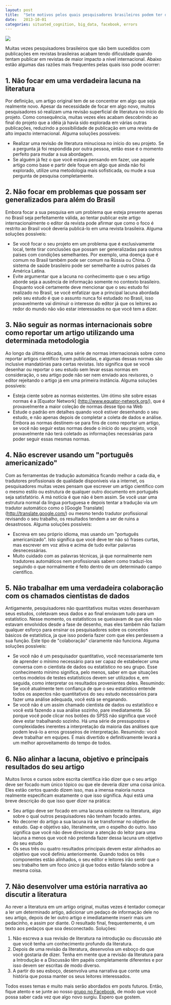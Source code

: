 ```yaml
---
layout: post
title:  "Sete motivos pelos quais pesquisadores brasileiros podem ter dificuldade ao tentar publicar em revistas internacionais de alto impacto"
date:   2013-10-01
categories: situated_cognition, big_data, facebook, errors
---
```


<title>{{page.title}}</title>

![](https://lh3.googleusercontent.com/-joKOP9Mu7Sw/UkLT_Zfc_II/AAAAAAAA4Ug/aAxdWZ-8kg8/w706-h353-no/fractal3.png)

Muitas vezes pesquisadores brasileiros que são bem sucedidos com publicações em revistas brasileiras acabam tendo dificuldade quando tentam publicar em revistas de maior impacto a nível internacional. Abaixo estão algumas das razões mais frequentes pelas quais isso pode ocorrer:

## 1. Não focar em uma verdadeira lacuna na literatura

Por definição, um artigo original tem de se concentrar em algo que seja realmente novo. Apesar da necessidade de focar em algo novo, muitos pesquisadores só realizam uma revisão superficial de literatura no início do projeto. Como consequência, muitas vezes eles acabam descobrindo ao final do projeto que a idéia já havia sido explorada em várias outras publicações, reduzindo a possibilidade de publicação em uma revista de alto impacto internacional. Alguma soluções possíveis:

* Realizar uma revisão de literatura minuciosa no início do seu projeto. Se a pergunta já foi respondida por outra pessoa, então esse é o momento perfeito para mudar a sua abordagem.
* Se alguém já fez o que você estava pensando em fazer, use aquele artigo como base e partir dele foque em algo que ainda não foi explorado, utilize uma metodologia mais sofisticada, ou mude a sua pergunta de pesquisa completamente.


## 2. Não focar em problemas que possam ser generalizados para além do Brasil

Embora focar a sua pesquisa em um problema que esteja presente apenas no Brasil seja perfeitamente válida, ao tentar publicar este artigo internacionalmente o editor da revista pode afirmar que como o foco é restrito ao Brasil você deveria publicá-lo em uma revista brasileira. Alguma soluções possíveis:

* Se você focar o seu projeto em um problema que é exclusivamente local, tente tirar conclusões que possam ser generalizadas para outros países com condições semelhantes. Por exemplo, uma doença que é comum no Brasil também pode ser comum na Rússia ou China. O sistema de saúde brasileiro pode ser semelhante a outros países da América Latina.
* Evite argumentar que a lacuna no conhecimento que o seu artigo aborde seja a ausência de informação somente no contexto brasileiro. Enquanto você certamente deve mencionar que o seu estudo foi realizado no Brasil, se você enfatizar que a principal lacuna abordada pelo seu estudo é que o assunto nunca foi estudado no Brasil, isso provavelmente vai diminuir o interesse do editor já que os leitores ao redor do mundo não vão estar interessados no que você tem a dizer.


## 3. Não seguir as normas internacionais sobre como reportar um artigo utilizando uma determinada metodologia

Ao longo da última década, uma série de normas internacionais sobre como reportar artigos científico foram publicadas, e algumas dessas normas são inclusive mandatórias para certas revistas. Isto significa que se você desenhar ou reportar o seu estudo sem levar essas normas em consideração, o seu artigo pode não ser nem enviado aos revisores, o editor rejeitando o artigo já em uma primeira instância. Alguma soluções possíveis:

* Esteja ciente sobre as normas existentes. Um ótimo site sobre essas normas é a [Equator Network] (http://www.equator-network.org/), que é provavelmente a maior coleção de normas desse tipo na Web
* Estude o padrão em detalhes quando você estiver desenhando o seu estudo, e não apenas depois de completar a coleta de dados e análise. Embora as normas destinem-se para fins de como reportar um artigo, se você não seguir estas normas desde o início do seu projeto, você provavelmente não terá coletado as informações necessárias para poder seguir essas mesmas normas.


## 4. Não escrever usando um "português americanizado"

Com as ferramentas de tradução automática ficando melhor a cada dia, e tradutores profissionais de qualidade disponíveis via a internet, os pesquisadores muitas vezes pensam que escrever um artigo científico com o mesmo estilo ou estrutura de qualquer outro documento em português seja satisfatório. A má notícia é que não é bem assim. Se você usar uma estrutura normal da língua portuguesa e depois tentar a tradução via um tradutor automático como o [Google Translate] (http://translate.google.com/) ou mesmo tendo tradutor profissional revisando o seu trabalho, os resultados tendem a ser de ruins a desastrosos. Alguma soluções possíveis:

* Escreva em seu próprio idioma, mas usando um "português americanizado". Isto significa que você deve ter não só frases curtas, mas escrever em voz ativa e acima de tudo evitar palavras desnecessárias.
* Muito cuidado com as palavras técnicas, já que normalmente nem tradutores automáticos nem profissionais sabem como traduzi-los seguindo o que normalmente é feito dentro de um determinado campo científico.


## 5. Não trabalhar em uma verdadeira colaboração com os chamados cientistas de dados

Antigamente, pesquisadores não quantitativos muitas vezes desenhavam seus estudos, coletavam seus dados e ao final enviavam tudo para um estatístico. Nesse momento, os estatísticos se queixavam de que eles não estavam envolvidos desde a fase de desenho, mas eles também não faziam qualquer esforço para ensinar os pesquisadores sobre os conceitos básicos de estatística, ja que isso poderia fazer com que eles perdessem a sua função. Este tipo de "colaboração" claramente não funciona. Alguma soluções possíveis:

* Se você não é um pesquisador quantitativo, você necessariamente tem de aprender o mínimo necessário para ser capaz de estabelecer uma conversa com o cientista de dados ou estatístico no seu grupo. Esse conhecimento mínimo significa, pelo menos, saber em que situações certos modelos de testes estatísticos devem ser utilizados e, em seguida, como interpretar os resultados provenientes deles. Resumindo: Se você atualmente tem confiança de que o seu estatístico entende todos os aspectos não quantitativos do seu estudo necessários para fazer uma análise adequada, você está se enganando.
* Se você não é um assim chamado cientista de dados ou estatístico e você está fazendo a sua análise sozinho, pare imediatamente. Só porque você pode clicar nos botões do SPSS não significa que você deve estar trabalhando sozinho. Há uma série de pressupostos e complexidades inerentes a interpretação da maioria das análises que podem levá-lo a erros grosseiros de interpretação. Resumindo: você deve trabalhar em equipes. É mais divertido e definitivamente levará a um melhor aproveitamento do tempo de todos.


## 6. Não alinhar a lacuna, objetivo e principais resultados do seu artigo

Muitos livros e cursos sobre escrita científica irão dizer que o seu artigo deve ser focado num único tópico ou que ele deveria dizer uma coisa única. Eles estão certos quando dizem isso, mas a imensa maioria nunca realmente especificam exatamente o que isso significa. Aqui está uma breve descrição do que isso quer dizer na prática:

* Seu artigo deve ser focado em uma lacuna existente na literatura, algo sobre o qual outros pesquisadores não tenham focado antes.
* No decorrer do artigo a sua lacuna irá se transformar no objetivo de estudo. Gap e objetivo são, literalmente, um o espelho do outro. Isso significa que você não deve direcionar a atenção do leitor para uma lacuna a menos que você não pretenda fazer dessa lacuna um objetivo do seu estudo
* Os seus três ou quatro resultados principais devem estar alinhados ao objetivo que você definiu anteriormente. Quando todos os três componentes estão alinhados, o seu editor e leitores irão sentir que o seu trabalho tem um foco único já que todos estão falando sobre a mesma coisa. 



## 7. Não desenvolver uma estória narrativa ao discutir a literatura

Ao rever a literatura em um artigo original, muitas vezes é tentador começar a ler um determinado artigo, adicionar um pedaço de informação dele no seu artigo, depois de ler outro artigo e imediatamente inserir mais um pedacinho, e assim por diante. O resultado final, frequentemente, é um texto aos pedaços que soa desconectado. Soluções:

1. Não escreva a sua revisão de literatura na introdução ou discussão até que você tenha um conhecimento profundo da literatura.
2. Depois de uma revisão da literatura, desenvolva um esboço do que você gostaria de dizer. Tenha em mente que a revisão da literatura para a Introdução e a Discussão têm papéis completamente diferentes e por isso devem ser escritas de modo diverso.
3. A partir do seu esboço, desenvolva uma narrativa que conte uma história que possa manter os seus leitores interessados.


Todos esses temas e muito mais serão abordados em posts futuros. Então, fique atento e se junte ao nosso [grupo no Facebook](https://www.facebook.com/groups/170343223157225/), de modo que você possa saber cada vez que algo novo surgiu. Espero que gostem.